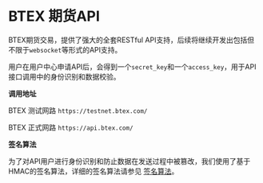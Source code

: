 # BTEX 期货API #

BTEX期货交易，提供了强大的全套RESTful API支持，后续将继续开发出包括但不限于`websocket`等形式的API支持。

用户在用户中心申请API后，会得到一个`secret_key`和一个`access_key`，用于API接口调用中的身份识别和数据校验。 

**调用地址**

BTEX 测试网路 `https://testnet.btex.com/`

BTEX 正式网路 `https://api.btex.com/`

**签名算法**

为了对API用户进行身份识别和防止数据在发送过程中被篡改，我们使用了基于HMAC的签名算法，详细的签名算法请参见 [签名算法](https://github.com/btex-dev/btex-api-demos/blob/master/btex-mx-api-docs/sign-ZH_CN.md)。


